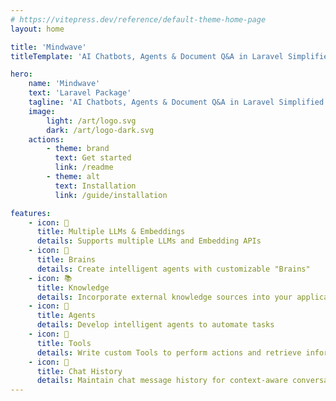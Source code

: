 ```yaml
---
# https://vitepress.dev/reference/default-theme-home-page
layout: home

title: 'Mindwave'
titleTemplate: 'AI Chatbots, Agents & Document Q&A in Laravel Simplified.'

hero:
    name: 'Mindwave'
    text: 'Laravel Package'
    tagline: 'AI Chatbots, Agents & Document Q&A in Laravel Simplified.'
    image:
        light: /art/logo.svg
        dark: /art/logo-dark.svg
    actions:
        - theme: brand
          text: Get started
          link: /readme
        - theme: alt
          text: Installation
          link: /guide/installation

features:
    - icon: 🧩
      title: Multiple LLMs & Embeddings
      details: Supports multiple LLMs and Embedding APIs
    - icon: 🧠️
      title: Brains
      details: Create intelligent agents with customizable "Brains"
    - icon: 📚
      title: Knowledge
      details: Incorporate external knowledge sources into your application
    - icon: 🤖
      title: Agents
      details: Develop intelligent agents to automate tasks
    - icon: 🔧
      title: Tools
      details: Write custom Tools to perform actions and retrieve information
    - icon: 💬️
      title: Chat History
      details: Maintain chat message history for context-aware conversations
---
```

